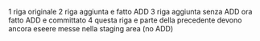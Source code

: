 1 riga originale
2 riga aggiunta e fatto ADD
3 riga aggiunta senza ADD  ora fatto ADD e committato
4 questa riga e parte della precedente devono ancora eseere messe nella staging area (no ADD) 
